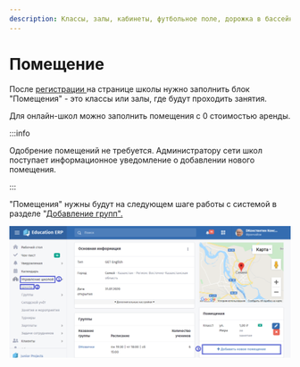 ```yaml
---
description: Классы, залы, кабинеты, футбольное поле, дорожка в бассейне
---
```


# Помещение

После [регистрации ](registraciya-shkoly.md)на странице школы нужно заполнить блок "Помещения" - это классы или залы, где будут проходить занятия.&#x20;

Для онлайн-школ можно заполнить помещения с 0 стоимостью аренды.&#x20;

:::info

Одобрение помещений не требуется. Администратору сети школ поступает информационное уведомление о добавлении нового помещения.&#x20;

:::

"Помещения" нужны будут на следующем шаге работы с системой в разделе "[Добавление групп".](gruppa/dobavlenie-grupp.md)

![](<../../.gitbook/assets/image (20) (1).png>)
